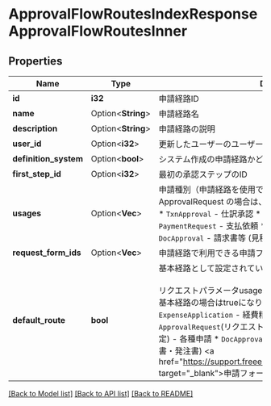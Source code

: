 # ApprovalFlowRoutesIndexResponseApprovalFlowRoutesInner

## Properties

Name | Type | Description | Notes
------------ | ------------- | ------------- | -------------
**id** | **i32** | 申請経路ID | 
**name** | Option<**String**> | 申請経路名 | [optional]
**description** | Option<**String**> | 申請経路の説明 | [optional]
**user_id** | Option<**i32**> | 更新したユーザーのユーザーID | [optional]
**definition_system** | Option<**bool**> | システム作成の申請経路かどうか | [optional]
**first_step_id** | Option<**i32**> | 最初の承認ステップのID | [optional]
**usages** | Option<**Vec<String>**> | 申請種別（申請経路を使用できる申請種別を示します。例えば、ApprovalRequest の場合は、各種申請で使用できる申請経路です。） * `TxnApproval` - 仕訳承認 * `ExpenseApplication` - 経費精算 * `PaymentRequest` - 支払依頼 * `ApprovalRequest` - 各種申請 * `DocApproval` - 請求書等 (見積書・納品書・請求書・発注書) | [optional]
**request_form_ids** | Option<**Vec<i32>**> | 申請経路で利用できる申請フォームID配列 | [optional]
**default_route** | **bool** | 基本経路として設定されているかどうか<br><br> リクエストパラメータusageに下記のいずれかが指定され、かつ、基本経路の場合はtrueになります。 * `TxnApproval` - 仕訳承認 * `ExpenseApplication` - 経費精算 * `PaymentRequest` - 支払依頼 * `ApprovalRequest`(リクエストパラメータrequest_form_idを同時に指定) - 各種申請 * `DocApproval` - 請求書等 (見積書・納品書・請求書・発注書)  <a href=\"https://support.freee.co.jp/hc/ja/articles/900000507963\" target=\"_blank\">申請フォームの基本経路設定</a>  | 

[[Back to Model list]](../README.md#documentation-for-models) [[Back to API list]](../README.md#documentation-for-api-endpoints) [[Back to README]](../README.md)


